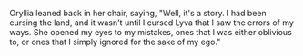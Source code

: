 Oryllia leaned back in her chair, saying, "Well, it's a story. I had been cursing the land, and it wasn't until I cursed Lyva that I saw the errors of my ways. She opened my eyes to my mistakes, ones that I was either oblivious to, or ones that I simply ignored for the sake of my ego."